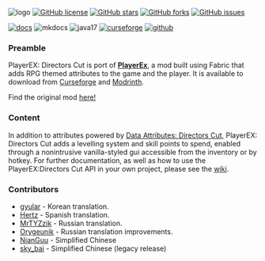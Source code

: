 ![logo](https://cdn.modrinth.com/data/cached_images/f8dd730cf295dc3a449337df81cc47e010eddf3e.png)
[![GitHub license](https://img.shields.io/badge/MIT-MIT?style=for-the-badge&label=LICENCE&labelColor=582b11&color=a48350&link=https%3A%2F%2Fgithub.com%2FPlayerEXDirectorsCut%2Fplayerex%2Fblob%2F1.20.1%2Fmain%2FLICENSE)](https://github.com/PlayerEXDirectorsCut/playerex/blob/1.20.1/main/LICENSE)
[![GitHub stars](https://img.shields.io/github/stars/PlayerEXDirectorsCut/playerex?style=for-the-badge&logo=github&color=ffb046&link=https%3A%2F%2Fgithub.com%2FPlayerEXDirectorsCut%2Fplayerex%2Fstargazers
)](https://github.com/PlayerEXDirectorsCut/playerex/stargazers)
[![GitHub forks](https://img.shields.io/github/forks/PlayerEXDirectorsCut/playerex?style=for-the-badge&logo=github&link=https%3A%2F%2Fgithub.com%2FPlayerEXDirectorsCut%2Fplayerex%2Fforks
)](https://github.com/PlayerEXDirectorsCut/playerex/forks)
[![GitHub issues](https://img.shields.io/github/issues/PlayerEXDirectorsCut/playerex?style=for-the-badge&logo=github&label=ISSUES&link=https%3A%2F%2Fgithub.com%2FPlayerEXDirectorsCut%2Fplayerex%2Fissues
)](https://github.com/PlayerEXDirectorsCut/playerex/issues)

[![docs](https://cdn.jsdelivr.net/npm/@intergrav/devins-badges@3/assets/cozy/documentation/generic_vector.svg)](https://playerexdirectorscut.github.io/Bare-Minimum-Docs/)
![mkdocs](https://cdn.jsdelivr.net/npm/@intergrav/devins-badges@3/assets/cozy/built-with/mkdocs_vector.svg)
![java17](https://cdn.jsdelivr.net/npm/@intergrav/devins-badges@3/assets/cozy/built-with/java17_vector.svg)
[![curseforge](https://cdn.jsdelivr.net/npm/@intergrav/devins-badges@3/assets/cozy/available/curseforge_vector.svg)](https://www.curseforge.com/minecraft/mc-mods/playerex-directors-cut)
[![github](https://cdn.jsdelivr.net/npm/@intergrav/devins-badges@3/assets/cozy/available/github_vector.svg)](https://github.com/PlayerEXDirectorsCut/playerex)

### Preamble

PlayerEX: Directors Cut is port of **[PlayerEx](https://www.curseforge.com/minecraft/mc-mods/playerex)**, a mod built using Fabric that adds RPG themed attributes to the game and the player. It is available to download from [Curseforge](https://curseforge.com/minecraft/mc-mods/playerex-directors-cut) and [Modrinth](https://modrinth.com/mod/playerex-directors-cut).

Find the original mod [here!](https://modrinth.com/mod/playerex)

### Content

In addition to attributes powered by [Data Attributes: Directors Cut](https://www.curseforge.com/minecraft/mc-mods/data-attributes-directors-cut), PlayerEX: Directors Cut adds a levelling system and skill points to spend, enabled through a nonintrusive vanilla-styled gui accessible from the inventory or by hotkey. For further documentation, as well as how to use the PlayerEX:Directors Cut API in your own project, please see the [wiki](https://github.com/CleverNucleus/PlayerEx/wiki).

### Contributors
 - [gyular](https://github.com/gyular) - Korean translation.
 - [Hertz](https://github.com/elhertz) - Spanish translation.
 - [MrTYZzik](https://github.com/MrTYZzik) - Russian translation.
 - [Orygeunik](https://github.com/Orygeunik) - Russian translation improvements.
 - [NianGuu](https://github.com/NianGuu) - Simplified Chinese
 - [sky_bai](https://github.com/a1640727878) - Simplified Chinese (legacy release)
